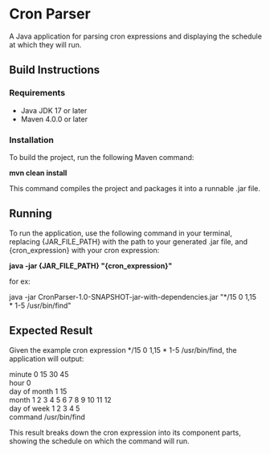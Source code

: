 # Cron Parser
A Java application for parsing cron expressions and displaying the schedule at which they will run.

## Build Instructions
### Requirements

- Java JDK 17 or later
- Maven 4.0.0 or later

### Installation
To build the project, run the following Maven command:</br>

<b>mvn clean install</b></br>

This command compiles the project and packages it into a runnable .jar file.


## Running
To run the application, use the following command in your terminal, replacing {JAR_FILE_PATH} with the path to your generated .jar file, and {cron_expression} with your cron expression:

<b>java -jar {JAR_FILE_PATH} "{cron_expression}"</b>

for ex:

java -jar CronParser-1.0-SNAPSHOT-jar-with-dependencies.jar  "*/15 0 1,15 * 1-5 /usr/bin/find"

## Expected Result
Given the example cron expression */15 0 1,15 * 1-5 /usr/bin/find, the application will output:

minute        0 15 30 45</br>
hour          0</br>
day of month  1 15</br>
month         1 2 3 4 5 6 7 8 9 10 11 12</br>
day of week   1 2 3 4 5</br>
command       /usr/bin/find

This result breaks down the cron expression into its component parts, showing the schedule on which the command will run.